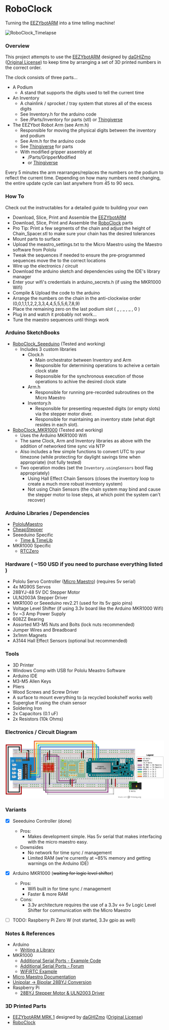 # RoboClock

Turning the [EEZYbotARM](https://www.thingiverse.com/thing:1015238) into a time telling machine! 

![RoboClock_Timelapse](/Images/RoboClock_600_30.gif)

### Overview
This project attempts to use the [EEZYbotARM](https://www.thingiverse.com/thing:1015238) designed by [daGHIZmo](https://www.thingiverse.com/daGHIZmo) ([Original License](https://creativecommons.org/licenses/by-nc/4.0/legalcode)) to keep time by arranging a set of 3D printed numbers in the correct order.

The clock consists of three parts...
*  A Podium
    *  A stand that supports the digits used to tell the current time
*  An Inventory
    *  A chainlink / sprocket / tray system that stores all of the excess digits
    *  See Inventory.h for the arduino code
    *  See /Parts/Inventory for parts (stl) or [Thingiverse](https://www.thingiverse.com/thing:4457850/files)
*  The EEZYbot Robot Arm (see Arm.h)
    *  Responsible for moving the physical digits between the inventory and podium
    *  See Arm.h for the arduino code
    *  See [Thingiverse](https://www.thingiverse.com/thing:1015238) for parts
    *  With modified gripper assembly at 
       *  /Parts/GripperModified
       *  or [Thingiverse](https://www.thingiverse.com/thing:4457850)

Every 5 minutes the arm rearranges/replaces the numbers on the podium to reflect the current time. Depending on how many numbers need changing, the entire update cycle can last anywhere from 45 to 90 secs.

### How To
Check out the instructables for a detailed guide to building your own
*  Download, Slice, Print and Assemble the [EEZYbotARM](https://www.thingiverse.com/thing:1015238) 
*  Download, Slice, Print and Assemble the [RoboClock](https://www.thingiverse.com/thing:4457850) parts
*  Pro Tip: Print a few segments of the chain and adjust the height of Chain_Spacer.stl to make sure your chain has the desired tolerances
*  Mount parts to surface
*  Upload the meastro_settings.txt to the Micro Maestro using the Maestro software from Pololu
*  Tweak the sequences if needed to ensure the pre-programmed sequences move the to the correct locations
*  Wire up the electronics / circuit
*  Download the arduino sketch and dependencies using the IDE's library manager
*  Enter your wifi's credentials in arduino_secrets.h (if using the MKR1000 Wifi)
*  Compile & Upload the code to the arduino
*  Arrange the numbers on the chain in the anti-clockwise order (0,0,1,1,1,2,2,3,3,4,4,5,5,5,6,7,8,9)
*  Place the remaining zero on the last podium slot ( _ , _ , _ , 0 ) 
*  Plug in and watch it probably not work...
*  Tune the maestro sequences until things work 

### Arduino SketchBooks
*  [RoboClock_Seeeduino](https://gitlab.com/btoms20/robotclock/-/tree/master/clock_seeeduino) (Tested and working)
    *  Includes 3 custom libraries
        *  Clock.h
            *  Main orchestrator between Inventory and Arm
            *  Responsible for determining operations to acheive a certain clock state
            *  Repsonsible for the synchronous execution of those operations to achive the desired clock state
        * Arm.h
            *  Responsible for running pre-recorded subroutines on the Micro Maestro
        * Inventory.h
            *  Responsible for presenting requested digits (or empty slots) via the stepper motor diver.
            *  Responsible for maintaining an inventory state (what digit resides in each slot).
*  [RoboClock_MKR1000](https://gitlab.com/btoms20/robotclock/-/tree/master/clock_mkr1000) (Tested and working)
    *  Uses the Arduino MKR1000 Wifi
    *  The same Clock, Arm and Inventory libraries as above with the addition of networked time sync via NTP
    *  Also includes a few simple functions to convert UTC to your timezone (while protecting for daylight savings time when appropriate) (not fully tested)
    *  Two operation modes (set the ```Inventory.usingSensors``` bool flag appropriately)
        *  Using Hall Effect Chain Sensors (closes the inventory loop to create a much more robust inventory system)
        *  Not using Chain Sensors (the chain system may bind and cause the stepper motor to lose steps, at which point the system can't recover)

### Arduino Libraries / Dependencies
*  [PololuMaestro](https://github.com/pololu/maestro-arduino)
*  [CheapStepper](https://github.com/tyhenry/CheapStepper)
*  Seeeduino Specific
    *  [Time & TimeLib](https://github.com/PaulStoffregen)
*  MKR1000 Specific
    *  [RTCZero](https://github.com/arduino-libraries/RTCZero/blob/master/src/RTCZero.h)

### Hardware ( ~150 USD if you need to purchase everything listed )
*  Pololu Servo Controller ([Micro Maestro](https://www.pololu.com/product/1350)) (requires 5v serial)
*  4x MG90S Servos
*  28BYJ-48 5V DC Stepper Motor 
*  ULN2003A Stepper Driver
*  MKR1000 or Seeeduino rev2.21 (used for its 5v gpio pins)
*  Voltage Level Shifter (if using 3.3v board like the Arduino MKR1000 Wifi)
*  5v ~3 Amp Power Supply
*  608ZZ Bearing
*  Assorted M3-M5 Nuts and Bolts (lock nuts recommended)
*  Jumper Wires and Breadboard
*  3x1mm Magnets
*  A3144 Hall Effect Sensors (optional but recommended)

### Tools
*  3D Printer
*  Windows Comp with USB for Pololu Meastro Software 
*  Arduino IDE
*  M3-M5 Allen Keys
*  Pliers
*  Wood Screws and Screw Driver
*  A surface to mount everything to (a recycled bookshelf works well)
*  Superglue
If using the chain sensor
*  Soldering Iron
*  2x Capacitors (0.1 uF)
*  2x Resistors (10k Ohms)

### Electronics / Circuit Diagram
![RoboClock_Circuit](/Images/RoboClock_Circuit.png)

### Variants
* [x]  Seeeduino Controller (done)
    *  Pros:
        *  Makes development simple. Has 5v serial that makes interfacing with the micro maestro easy.
    *  Downsides 
        * No network for time sync / management 
        * Limited RAM (we're currently at ~85% memory and getting warnings on the Arduino IDE)
* [x]  Arduino MKR1000 (~~waiting for logic level shifter~~)
    *  Pros:
        *  Wifi built in for time sync / management
        *  Faster & more RAM
    *  Cons:
        *  3.3v architecture requires the use of a 3.3v <-> 5v Logic Level Shifter for communication with the Micro Maestro
* [ ]  TODO: Raspberry Pi Zero W (not started, 3.3v gpio as well)


### Notes & References
*  Arduino 
    * [Writing a Library](https://www.arduino.cc/en/Hacking/LibraryTutorial)  
*  MKR1000
    *  [Additional Serial Ports - Example Code](https://github.com/guywithaview/Arduino-Test/blob/master/sercom/sercom.ino)
    *  [Additional Serial Ports - Forum](https://forum.arduino.cc/index.php?topic=393296.0)
    *  [WiFiRTC Example](https://www.arduino.cc/en/Tutorial/WiFiRTC)
*  [Micro Maestro Documentation](https://www.pololu.com/product/1350)
*  [Unipolar -> Bipolar 28BYJ Conversion](https://coeleveld.com/wp-content/uploads/2016/10/Modifying-a-28BYJ-48-step-motor-from-unipolar-to-bipolar.pdf)
*  Raspberry Pi
    *  [28BYJ Stepper Motor & ULN2003 Driver](https://learn.adafruit.com/adafruits-raspberry-pi-lesson-10-stepper-motors/overview)  

### 3D Printed Parts
*  [EEZYbotARM MRK 1](https://www.thingiverse.com/thing:1015238) designed by [daGHIZmo](https://www.thingiverse.com/daGHIZmo) ([Original License](https://creativecommons.org/licenses/by-nc/4.0/legalcode))
*  [RoboClock](https://www.thingiverse.com/thing:4457850)

